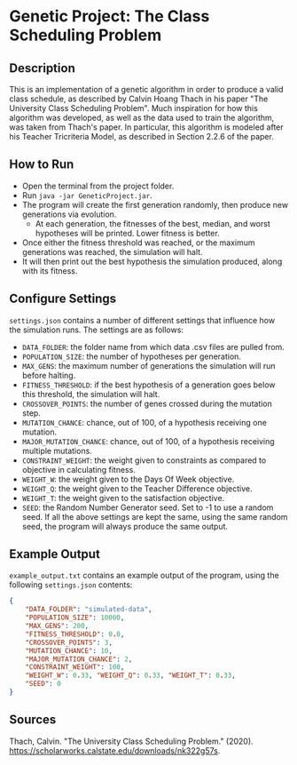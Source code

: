 # Genetic Project: The Class Scheduling Problem

## Description
This is an implementation of a genetic algorithm in order to produce a valid class schedule, as described by Calvin Hoang Thach in his paper "The University Class Scheduling Problem". Much inspiration for how this algorithm was developed, as well as the data used to train the algorithm, was taken from Thach's paper. In particular, this algorithm is modeled after his Teacher Tricriteria Model, as described in Section 2.2.6 of the paper.

## How to Run
- Open the terminal from the project folder.
- Run `java -jar GeneticProject.jar`.
- The program will create the first generation randomly, then produce new generations via evolution.
  - At each generation, the fitnesses of the best, median, and worst hypotheses will be printed. Lower fitness is better.
- Once either the fitness threshold was reached, or the maximum generations was reached, the simulation will halt.
- It will then print out the best hypothesis the simulation produced, along with its fitness.

## Configure Settings
`settings.json` contains a number of different settings that influence how the simulation runs. The settings are as follows:
- `DATA_FOLDER`: the folder name from which data .csv files are pulled from.
- `POPULATION_SIZE`: the number of hypotheses per generation.
- `MAX_GENS`: the maximum number of generations the simulation will run before halting.
- `FITNESS_THRESHOLD`: if the best hypothesis of a generation goes below this threshold, the simulation will halt.
- `CROSSOVER_POINTS`: the number of genes crossed during the mutation step.
- `MUTATION_CHANCE`: chance, out of 100, of a hypothesis receiving one mutation.
- `MAJOR_MUTATION_CHANCE`: chance, out of 100, of a hypothesis receiving multiple mutations.
- `CONSTRAINT_WEIGHT`: the weight given to constraints as compared to objective in calculating fitness.
- `WEIGHT_W`: the weight given to the Days Of Week objective.
- `WEIGHT_Q`: the weight given to the Teacher Difference objective.
- `WEIGHT_T`: the weight given to the satisfaction objective.
- `SEED`: the Random Number Generator seed. Set to -1 to use a random seed.
If all the above settings are kept the same, using the same random seed, the program will always produce the same output.

## Example Output
`example_output.txt` contains an example output of the program, using the following `settings.json` contents:
```json
{
	"DATA_FOLDER": "simulated-data",
	"POPULATION_SIZE": 10000,
	"MAX_GENS": 200,
	"FITNESS_THRESHOLD": 0.0,
	"CROSSOVER_POINTS": 3,
	"MUTATION_CHANCE": 10,
	"MAJOR_MUTATION_CHANCE": 2,
	"CONSTRAINT_WEIGHT": 100,
	"WEIGHT_W": 0.33, "WEIGHT_Q": 0.33, "WEIGHT_T": 0.33,
	"SEED": 0
}
```

## Sources
Thach, Calvin. "The University Class Scheduling Problem." (2020). https://scholarworks.calstate.edu/downloads/nk322g57s.

